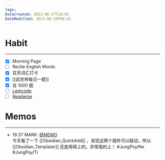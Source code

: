 ```yaml
---
tags: 
DateCreated: 2023-06-27T10:03
DateModified: 2023-06-29T00:41
---
```

# Habit
---
- [x] Morning Page
- [ ] Recite English Words
- [x] 百天词汇打卡
- [x] [[武忠祥每日一题]]
- [x] 肖 1000 题
- [ ] [Leetcode](https://leetcode.cn/problemset/all/)
- [ ] [Readwise](https://readwise.io/dailyreview)

# Memos
---
- 19:37 MARK: [@MEMO](2023061923090017)<br>今天看了一下 [[Obsidian_QuickAdd]] ，发现这两个插件可以联动，所以 [[Obsidian_Templater]] 还是用得上的，非常用的上！ #JungPsy/Ne #JungPsy/Ti
